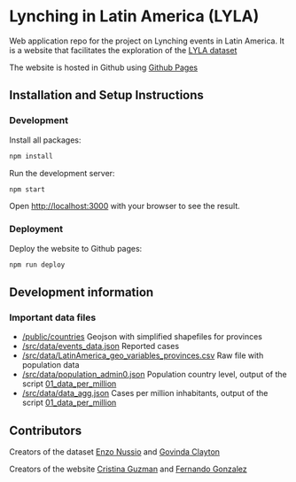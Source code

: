 # Lynching in Latin America (LYLA)

Web application repo for the project on Lynching events in Latin America. It is a website that facilitates the exploration of the [LYLA dataset](https://css.ethz.ch/en/research/datasets/lynching-in-latin-america.html)

The website is hosted in Github using [Github Pages](https://pages.github.com/)

## Installation and Setup Instructions

### Development

Install all packages:

```bash
npm install
```

Run the development server:

```bash
npm start
```

Open [http://localhost:3000](http://localhost:3000) with your browser to see the result.

### Deployment

Deploy the website to Github pages:

```bash
npm run deploy
```

## Development information
### Important data files

- [/public/countries](https://github.com/css-ethz/lyla/tree/master/public/countries) Geojson with simplified shapefiles for provinces
- [/src/data/events_data.json](https://github.com/css-ethz/lyla/blob/master/src/data/events_data.json) Reported cases
- [/src/data/LatinAmerica_geo_variables_provinces.csv](https://github.com/css-ethz/lyla/blob/master/src/data/LatinAmerica_geo_variables_provinces.csv) Raw file with population data
- [/src/data/population_admin0.json](https://github.com/css-ethz/lyla/blob/master/src/data/population_admin0.json) Population country level, output of the script [01_data_per_million](https://github.com/css-ethz/lyla/blob/master/01_data_per_million.py)
- [/src/data/data_agg.json](https://github.com/css-ethz/lyla/blob/master/src/data/data_agg.json) Cases per million inhabitants, output of the script [01_data_per_million](https://github.com/css-ethz/lyla/blob/master/01_data_per_million.py)


## Contributors

Creators of the dataset
[Enzo Nussio](https://css.ethz.ch/en/center/people/nussio-enzo.html) and [Govinda Clayton](https://css.ethz.ch/en/center/people/clayton-govinda.html)

Creators of the website
[Cristina Guzman](https://cristyguzman.github.io/) and [Fernando Gonzalez](https://feradauto.github.io/)
